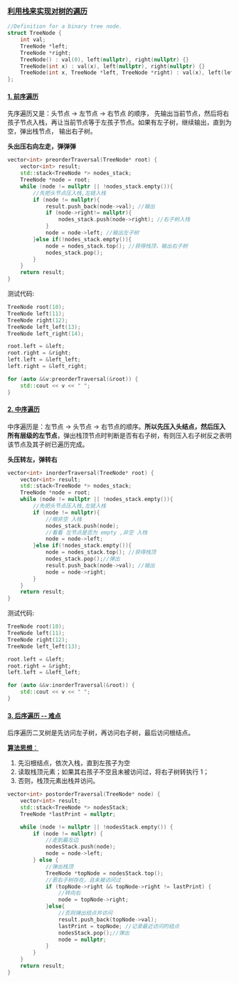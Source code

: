 ### [利用栈来实现对树的遍历](#)

```cpp
//Definition for a binary tree node.
struct TreeNode {
    int val;
    TreeNode *left;
    TreeNode *right;
    TreeNode() : val(0), left(nullptr), right(nullptr) {}
    TreeNode(int x) : val(x), left(nullptr), right(nullptr) {}
    TreeNode(int x, TreeNode *left, TreeNode *right) : val(x), left(left), right(right) {}
};
```

#### [1. 前序遍历](#)
先序遍历又是：头节点 -> 左节点 -> 右节点 的顺序， 先输出当前节点，然后将右孩子节点入栈，再让当前节点等于左孩子节点。如果有左子树，继续输出，直到为空，弹出栈节点， 输出右子树。

**头出压右向左走，弹弹弹**

```cpp
vector<int> preorderTraversal(TreeNode* root) {
    vector<int> result;
    std::stack<TreeNode *> nodes_stack;
    TreeNode *node = root;
    while (node != nullptr || !nodes_stack.empty()){
        //先把头节点压入栈,左链入栈
        if (node != nullptr){
            result.push_back(node->val); //输出
            if (node->right!= nullptr){
                nodes_stack.push(node->right); //右子树入栈
            }
            node = node->left; //输出左子树
        }else if(!nodes_stack.empty()){
            node = nodes_stack.top(); //获得栈顶，输出右子树
            nodes_stack.pop(); 
        }
    }
    return result;
}
```

测试代码:
```cpp
TreeNode root(10);
TreeNode left(11);
TreeNode right(12);
TreeNode left_left(13);
TreeNode left_right(14);

root.left = &left;
root.right = &right;
left.left = &left_left;
left.right = &left_right;

for (auto &&v:preorderTraversal(&root)) {
    std::cout << v << " ";
}
```

#### [2. 中序遍历](#)

中序遍历是：左节点 -> 头节点 -> 右节点的顺序。**所以先压入头结点，然后压入所有层级的左节点**，弹出栈顶节点时判断是否有右子树，有则压入右子树反之表明该节点及其子树已遍历完成。

**头压转左，弹转右**

```cpp
vector<int> inorderTraversal(TreeNode* root) {
    vector<int> result;
    std::stack<TreeNode *> nodes_stack;
    TreeNode *node = root;
    while (node != nullptr || !nodes_stack.empty()){
        //先把头节点压入栈,左链入栈
        if (node != nullptr){
            //根非空 入栈
            nodes_stack.push(node);
            //看看 左节点是否为 empty ,非空 入栈
            node = node->left;
        }else if(!nodes_stack.empty()){
            node = nodes_stack.top(); //获得栈顶
            nodes_stack.pop();//弹出
            result.push_back(node->val); //输出
            node = node->right;
        }
    }
    return result;
}
```

测试代码:
```cpp
TreeNode root(10);
TreeNode left(11);
TreeNode right(12);
TreeNode left_left(13);

root.left = &left;
root.right = &right;
left.left = &left_left;

for (auto &&v:inorderTraversal(&root)) {
    std::cout << v << " ";
}
```




#### [3. 后序遍历 -- 难点](#)
后序遍历二叉树是先访问左子树，再访问右子树，最后访问根结点。

[**算法思想**：](#)

1. 先沿根结点，依次入栈，直到左孩子为空
2. 读取栈顶元素；如果其右孩子不空且未被访问过，将右子树转执行 1；
3. 否则，栈顶元素出栈并访问。

```cpp
vector<int> postorderTraversal(TreeNode* node) {
    vector<int> result;
    std::stack<TreeNode *> nodesStack;
    TreeNode *lastPrint = nullptr;

    while (node != nullptr || !nodesStack.empty()) {
        if (node != nullptr) {
            //走到最左边
            nodesStack.push(node);
            node = node->left;
        } else {
            //弹出栈顶
            TreeNode *topNode = nodesStack.top();
            //若右子树存在，且未被访问过
            if (topNode->right && topNode->right != lastPrint) {
                //转向右
                node = topNode->right;
            }else{
                //否则弹出结点并访问
                result.push_back(topNode->val);
                lastPrint = topNode; //记录最近访问的结点 
                nodesStack.pop();//弹出
                node = nullptr;
            }
        }
    }
    return result;
}
```


